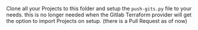 Clone all your Projects to this folder and setup the `push-gits.py` file to your needs.
this is no longer needed when the Gitlab Terraform provider will get the option to import Projects on setup.
(there is a Pull Request as of now)